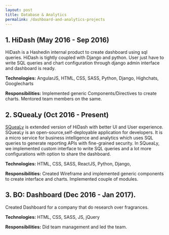 ```yaml
---
layout: post
title: Database & Analytics
permalink: /dashboard-and-analytics-projects
---
```


## 1. HiDash (May 2016 - Sep 2016)

HiDash is a Hashedin internal product to create dashboard using sql queries. HiDash is tightly coupled with Django and python. User just have to write SQL queries and chart configuration through django admin interface and dashboard is ready.

**Technologies:** AngularJS, HTML, CSS, SASS, Python, Django, Highchats, Googlecharts

**Responsibilities:** Implemented generic Components/Directives to create charts. Mentored team members on the same.

## 2. SQueaLy (Oct 2016 - Present)

[SQueaLy](https://github.com/hashedin/squealy/) is extended version of HiDash with better UI and User experience. SQueaLy is an open-source,self-deployable application for developers. It is a micro service for business intelligence and analytics which uses SQL queries to generate reporting APIs with fine-grained security. In SQueaLy, we implemented custom interface to write SQL queries and a lot more configurations with option to share the dashboard.

**Technologies:** HTML, CSS, SASS, ReactJS, Python, Django, 

**Responsibilities:** Created Wireframe and implemented generic components to create interface and charts. Implemented couple of modules. 

## 3. BO: Dashboard ​(Dec 2016 - Jan 2017).

Created Dashboard for a company that do research over fragrances.

**Technologies:** HTML, CSS, SASS, JS, jQuery

**Responsibilities:** Did team management and led the team.
